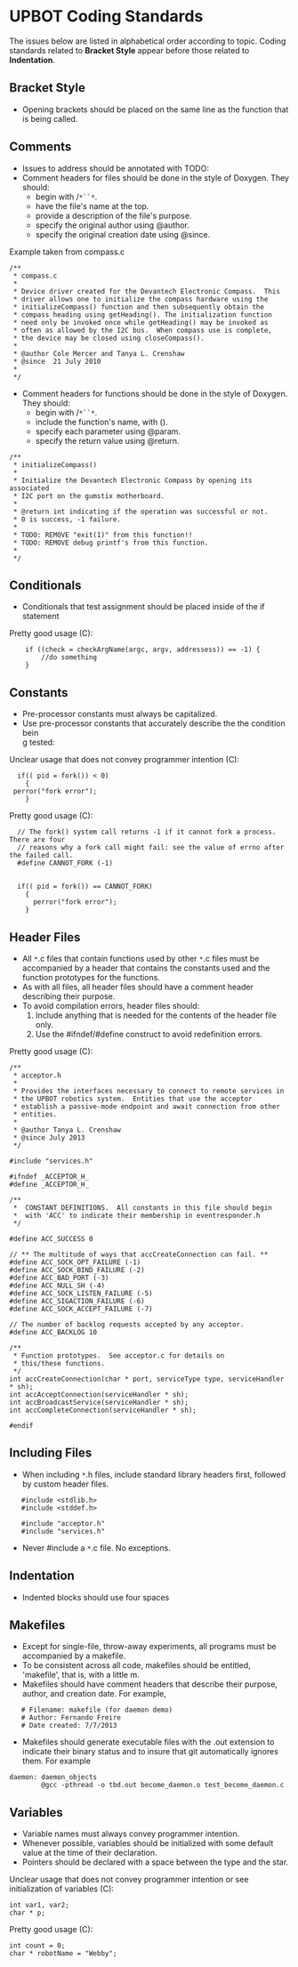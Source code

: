 # UPBOT Coding Standards #

The issues below are listed in alphabetical order according to topic.  Coding standards related to **Bracket Style** appear before those related to **Indentation**.

## Bracket Style ##
  * Opening brackets should be placed on the same line as the function that is being called.

## Comments ##
  * Issues to address should be annotated with TODO:
  * Comment headers for files should be done in the style of Doxygen.  They should:
    * begin with /`*``*`.
    * have the file's name at the top.
    * provide a description of the file's purpose.
    * specify the original author using @author.
    * specify the original creation date using @since.

Example taken from compass.c
```
/**
 * compass.c
 *
 * Device driver created for the Devantech Electronic Compass.  This
 * driver allows one to initialize the compass hardware using the
 * initializeCompass() function and then subsequently obtain the
 * compass heading using getHeading(). The initialization function
 * need only be invoked once while getHeading() may be invoked as
 * often as allowed by the I2C bus.  When compass use is complete,
 * the device may be closed using closeCompass().
 *
 * @author Cole Mercer and Tanya L. Crenshaw
 * @since  21 July 2010
 *
 */
```

  * Comment headers for functions should be done in the style of Doxygen.  They should:
    * begin with /`*``*`.
    * include the function's name, with ().
    * specify each parameter using @param.
    * specify the return value using @return.

```
/**
 * initializeCompass()
 *
 * Initialize the Devantech Electronic Compass by opening its associated
 * I2C port on the gumstix motherboard.
 *
 * @return int indicating if the operation was successful or not.
 * 0 is success, -1 failure.
 *
 * TODO: REMOVE "exit(1)" from this function!!
 * TODO: REMOVE debug printf's from this function.
 *
 */
```

## Conditionals ##
  * Conditionals that test assignment should be placed inside of the if statement

Pretty good usage (C):
```
    if ((check = checkArgName(argc, argv, addressess)) == -1) {
        //do something
    }
```

## Constants ##
  * Pre-processor constants must always be capitalized.
  * Use pre-processor constants that accurately describe the the condition bein\
g tested:

Unclear usage that does not convey programmer intention (C):
```
  if(( pid = fork()) < 0)
    {
 perror("fork error");
    }
```

Pretty good usage (C):
```
  // The fork() system call returns -1 if it cannot fork a process.  There are four
  // reasons why a fork call might fail: see the value of errno after the failed call.
  #define CANNOT_FORK (-1)


  if(( pid = fork()) == CANNOT_FORK)
    {
      perror("fork error");
    }
```

## Header Files ##
  * All `*`.c files that contain functions used by other `*`.c files must be accompanied by a header that contains the constants used and the function prototypes for the functions.
  * As with all files, all header files should have a comment header describing their purpose.
  * To avoid compilation errors, header files should:
    1. Include anything that is needed for the contents of the header file only.
    1. Use the #ifndef/#define construct to avoid redefinition errors.

Pretty good usage (C):
```
/**                                                                                
 * acceptor.h                                                                      
 *                                                                                 
 * Provides the interfaces necessary to connect to remote services in              
 * the UPBOT robotics system.  Entities that use the acceptor                      
 * establish a passive-mode endpoint and await connection from other               
 * entities.                                                                       
 *                                                                                 
 * @author Tanya L. Crenshaw                                                       
 * @since July 2013                                                                
 */

#include "services.h"

#ifndef _ACCEPTOR_H_
#define _ACCEPTOR_H_

/**                                                                                
 *  CONSTANT DEFINITIONS.  All constants in this file should begin                 
 *  with 'ACC' to indicate their membership in eventresponder.h                    
 */

#define ACC_SUCCESS 0

// ** The multitude of ways that accCreateConnection can fail. **                                 
#define ACC_SOCK_OPT_FAILURE (-1)
#define ACC_SOCK_BIND_FAILURE (-2)
#define ACC_BAD_PORT (-3)
#define ACC_NULL_SH (-4)
#define ACC_SOCK_LISTEN_FAILURE (-5)
#define ACC_SIGACTION_FAILURE (-6)
#define ACC_SOCK_ACCEPT_FAILURE (-7)

// The number of backlog requests accepted by any acceptor.                        
#define ACC_BACKLOG 10

/**                                                                                
 * Function prototypes.  See acceptor.c for details on                             
 * this/these functions.                                                           
 */
int accCreateConnection(char * port, serviceType type, serviceHandler * sh);
int accAcceptConnection(serviceHandler * sh);
int accBroadcastService(serviceHandler * sh);
int accCompleteConnection(serviceHandler * sh);

#endif
```

## Including Files ##
  * When including `*`.h files, include standard library headers first, followed by custom header files.

```
   #include <stdlib.h>
   #include <stddef.h>

   #include "acceptor.h"
   #include "services.h"
```

  * Never #include a `*`.c file.  No exceptions.

## Indentation ##
  * Indented blocks should use four spaces

## Makefiles ##
  * Except for single-file, throw-away experiments, all programs must be accompanied by a makefile.
  * To be consistent across all code, makefiles should be entitled, 'makefile', that is, with a little m.
  * Makefiles should have comment headers that describe their purpose, author, and creation date.  For example,

```
   # Filename: makefile (for daemon demo)  
   # Author: Fernando Freire
   # Date created: 7/7/2013 
```


  * Makefiles should generate executable files with the .out extension to indicate their binary status and to insure that git automatically ignores them.  For example

```
daemon: daemon_objects
        @gcc -pthread -o tbd.out become_daemon.o test_become_daemon.c
```

## Variables ##
  * Variable names must always convey programmer intention.
  * Whenever possible, variables should be initialized with some default value at the time of their declaration.
  * Pointers should be declared with a space between the type and the star.


Unclear usage that does not convey programmer intention or see initialization of variables (C):
```
int var1, var2;
char * p;
```

Pretty good usage (C):
```
int count = 0;
char * robotName = "Webby";
```